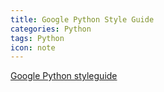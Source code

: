 ```yaml
---
title: Google Python Style Guide
categories: Python
tags: Python
icon: note
---
```


[Google Python styleguide](http://google.github.io/styleguide/)